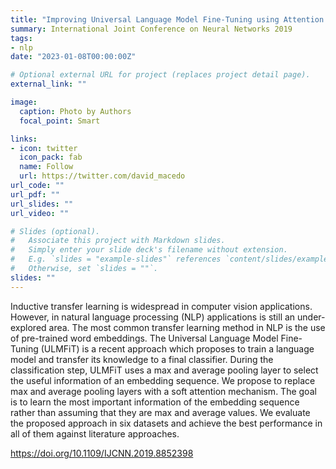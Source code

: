 ```yaml
---
title: "Improving Universal Language Model Fine-Tuning using Attention Mechanism"
summary: International Joint Conference on Neural Networks 2019
tags:
- nlp
date: "2023-01-08T00:00:00Z"

# Optional external URL for project (replaces project detail page).
external_link: ""

image:
  caption: Photo by Authors
  focal_point: Smart

links:
- icon: twitter
  icon_pack: fab
  name: Follow
  url: https://twitter.com/david_macedo
url_code: ""
url_pdf: ""
url_slides: ""
url_video: ""

# Slides (optional).
#   Associate this project with Markdown slides.
#   Simply enter your slide deck's filename without extension.
#   E.g. `slides = "example-slides"` references `content/slides/example-slides.md`.
#   Otherwise, set `slides = ""`.
slides: ""
---
```


Inductive transfer learning is widespread in computer vision applications. However, in natural language processing (NLP) applications is still an under-explored area. The most common transfer learning method in NLP is the use of pre-trained word embeddings. The Universal Language Model Fine-Tuning (ULMFiT) is a recent approach which proposes to train a language model and transfer its knowledge to a final classifier. During the classification step, ULMFiT uses a max and average pooling layer to select the useful information of an embedding sequence. We propose to replace max and average pooling layers with a soft attention mechanism. The goal is to learn the most important information of the embedding sequence rather than assuming that they are max and average values. We evaluate the proposed approach in six datasets and achieve the best performance in all of them against literature approaches.

https://doi.org/10.1109/IJCNN.2019.8852398